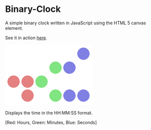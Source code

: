 # Binary-Clock
A simple binary clock written in JavaScript using the HTML 5 canvas element.

See it in action [here](https://codegradox.github.io/Binary-Clock/).

![alt-text](preview.png "Preview")

Displays the time in the HH:MM:SS format.

\[Red: Hours, Green: Minutes, Blue: Seconds\]

